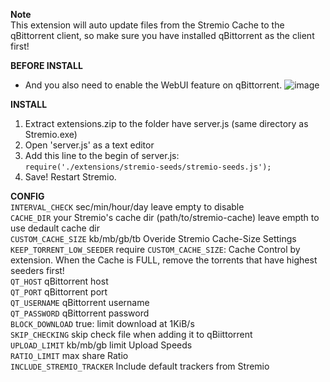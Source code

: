 **Note**  
This extension will auto update files from the Stremio Cache to the qBittorrent client, so make sure you have installed qBittorrent as the client first!

**BEFORE INSTALL**  
- And you also need to enable the WebUI feature on qBittorrent.
![image](https://github.com/Vance-ng-vn/Stremio-Seeds/assets/88782390/f672a689-f53e-43c8-a23b-aef06c23c4df)


**INSTALL**  
1. Extract extensions.zip to the folder have server.js (same directory as Stremio.exe)
2. Open 'server.js' as a text editor
3. Add this line to the begin of server.js:  
  `require('./extensions/stremio-seeds/stremio-seeds.js');`
4. Save! Restart Stremio.

**CONFIG**  
`INTERVAL_CHECK` sec/min/hour/day leave empty to disable  
`CACHE_DIR` your Stremio's cache dir (path/to/stremio-cache) leave empth to use dedault cache dir  
`CUSTOM_CACHE_SIZE` kb/mb/gb/tb Overide Stremio Cache-Size Settings  
`KEEP_TORRENT_LOW_SEEDER` require `CUSTOM_CACHE_SIZE`: Cache Control by extension. When the Cache is FULL, remove the torrents that have highest seeders first!  
`QT_HOST` qBittorrent host  
`QT_PORT` qBittorrent port  
`QT_USERNAME` qBittorrent username  
`QT_PASSWORD` qBittorrent password  
`BLOCK_DOWNLOAD` true: limit download at 1KiB/s  
`SKIP_CHECKING` skip check file when adding it to qBiittorrent  
`UPLOAD_LIMIT` kb/mb/gb limit Upload Speeds  
`RATIO_LIMIT` max share Ratio  
`INCLUDE_STREMIO_TRACKER` Include default trackers from Stremio
